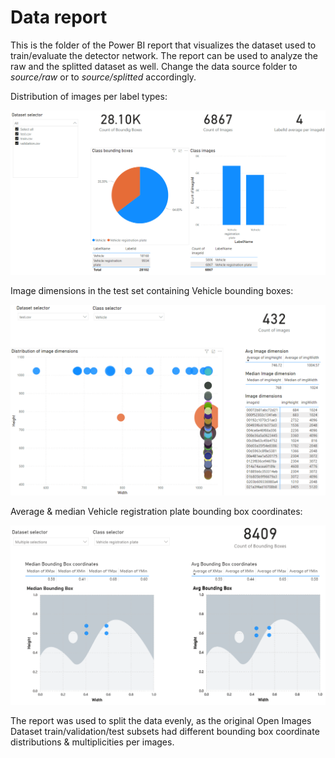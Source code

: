 # Data report

This is the folder of the Power BI report that visualizes the dataset used to train/evaluate the detector network. The report can be used to analyze the raw and the splitted dataset as well. Change the data source folder to *source/raw* or to *source/splitted* accordingly.



Distribution of images per label types:

<img src="assets/report1.PNG" style="zoom:60%;" />



Image dimensions in the test set containing Vehicle bounding boxes:

<img src="assets/report2.PNG" style="zoom:60%;" />



Average & median Vehicle registration plate bounding box coordinates:

<img src="assets/report3.PNG" style="zoom:60%;" />



The report was used to split the data evenly, as the original Open Images Dataset train/validation/test subsets had different bounding box coordinate distributions & multiplicities per images.